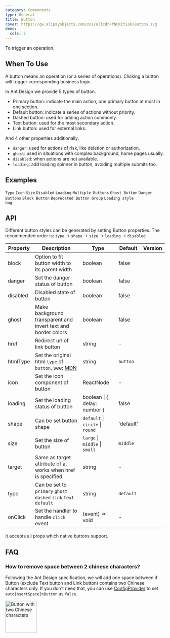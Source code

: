 ```yaml
---
category: Components
type: General
title: Button
cover: https://gw.alipayobjects.com/zos/alicdn/fNUKzY1sk/Button.svg
demo:
  cols: 2
---
```


To trigger an operation.

## When To Use

A button means an operation (or a series of operations). Clicking a button will trigger corresponding business logic.

In Ant Design we provide 5 types of button.

- Primary button: indicate the main action, one primary button at most in one section.
- Default button: indicate a series of actions without priority.
- Dashed button: used for adding action commonly.
- Text button: used for the most secondary action.
- Link button: used for external links.

And 4 other properties additionally.

- `danger`: used for actions of risk, like deletion or authorization.
- `ghost`: used in situations with complex background, home pages usually.
- `disabled`: when actions are not available.
- `loading`: add loading spinner in button, avoiding multiple submits too.

## Examples

<code src="./demo/basic.tsx">Type</code>
<code src="./demo/icon.tsx">Icon</code>
<code src="./demo/size.tsx">Size</code>
<code src="./demo/disabled.tsx">Disabled</code>
<code src="./demo/loading.tsx">Loading</code>
<code src="./demo/multiple.tsx">Multiple Buttons</code>
<code src="./demo/ghost.tsx">Ghost Button</code>
<code src="./demo/danger.tsx">Danger Buttons</code>
<code src="./demo/block.tsx">Block Button</code>
<code src="./demo/legacy-group.tsx">Deprecated Button Group</code>
<code src="./demo/chinese-chars-loading.tsx">Loading style bug</code>

## API

Different button styles can be generated by setting Button properties. The recommended order is: `type` -> `shape` -> `size` -> `loading` -> `disabled`.

| Property | Description                                                                                                                      | Type                             | Default   | Version |
| -------- | -------------------------------------------------------------------------------------------------------------------------------- | -------------------------------- | --------- | ------- |
| block    | Option to fit button width to its parent width                                                                                   | boolean                          | false     |         |
| danger   | Set the danger status of button                                                                                                  | boolean                          | false     |         |
| disabled | Disabled state of button                                                                                                         | boolean                          | false     |         |
| ghost    | Make background transparent and invert text and border colors                                                                    | boolean                          | false     |         |
| href     | Redirect url of link button                                                                                                      | string                           | -         |         |
| htmlType | Set the original html `type` of `button`, see: [MDN](https://developer.mozilla.org/en-US/docs/Web/HTML/Element/button#attr-type) | string                           | `button`  |         |
| icon     | Set the icon component of button                                                                                                 | ReactNode                        | -         |         |
| loading  | Set the loading status of button                                                                                                 | boolean \| { delay: number }     | false     |         |
| shape    | Can be set button shape                                                                                                          | `default` \| `circle` \| `round` | 'default' |         |
| size     | Set the size of button                                                                                                           | `large` \| `middle` \| `small`   | `middle`  |         |
| target   | Same as target attribute of a, works when href is specified                                                                      | string                           | -         |         |
| type     | Can be set to `primary` `ghost` `dashed` `link` `text` `default`                                                                 | string                           | `default` |         |
| onClick  | Set the handler to handle `click` event                                                                                          | (event) => void                  | -         |         |

It accepts all props which native buttons support.

## FAQ

### How to remove space between 2 chinese characters?

Following the Ant Design specification, we will add one space between if Button (exclude Text button and Link button) contains two Chinese characters only. If you don't need that, you can use [ConfigProvider](/components/config-provider/#API) to set `autoInsertSpaceInButton` as `false`.

<img src="https://gw.alipayobjects.com/zos/antfincdn/MY%26THAPZrW/38f06cb9-293a-4b42-b183-9f443e79ffea.png" style="box-shadow: none; margin: 0; width: 100px" alt="Button with two Chinese characters" />

<style>
[id^="components-button-demo-"]:not([id^="components-button-demo-legacy-group"]) .ant-btn {
  margin-right: 8px;
  margin-bottom: 12px;
}
[id^="components-button-demo-"]:not([id^="components-button-demo-legacy-group"]) .ant-btn-rtl {
  margin-right: 0;
  margin-left: 8px;
}
[data-theme="dark"] .site-button-ghost-wrapper {
  background: rgba(255, 255, 255, 0.2);
}
</style>
